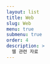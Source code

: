 ```yaml
---
layout: list
title: Web
slug: Web
menu: true
submenu: true
order: 4
description: >
  웹 관련 자료
---
```

